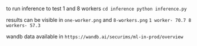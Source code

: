 to run inference to test 1 and 8 workers
`cd inference
python inference.py`

results can be visible in `one-worker.png` and `8-workers.png`
`1 worker- 70.7
8 workers- 57.3`

wandb data available in `https://wandb.ai/securims/ml-in-prod/overview`